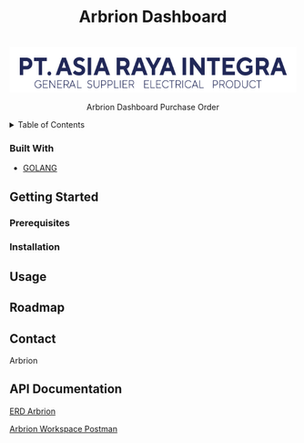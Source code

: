 <h1 align="center">Arbrion Dashboard</h1>
<a name="readme-top"></a>

<!-- PROJECT LOGO -->
<br />
<div align="center">
    <img src="images/logo.png" alt="Logo" width="580" height="80">
  </a>

  <p align="center">
    Arbrion Dashboard Purchase Order
  </p>
</div>

<!-- TABLE OF CONTENTS -->
<details>
  <summary>Table of Contents</summary>
  <ol>
    <li>
      <a href="#about-the-project">About The Project</a>
      <ul>
        <li><a href="#built-with">Built With</a></li>
      </ul>
    </li>
    <li>
      <a href="#getting-started">Getting Started</a>
      <ul>
        <li><a href="#prerequisites">Prerequisites</a></li>
        <li><a href="#installation">Installation</a></li>
      </ul>
    </li>
    <li><a href="#usage">Usage</a></li>
    <li><a href="#roadmap">Roadmap</a></li>
    <li><a href="#contact">Contact</a></li>
    
  </ol>
</details>

### Built With

- [GOLANG]

## Getting Started

### Prerequisites

### Installation

## Usage

<!-- ROADMAP -->

## Roadmap

## Contact

Arbrion

[GOLANG]: https://w7.pngwing.com/pngs/566/160/png-transparent-golang-hd-logo.png

## API Documentation

[ERD Arbrion](https://dbdiagram.io/d/64f4613402bd1c4a5edf7d61)

[Arbrion Workspace Postman](https://documenter.getpostman.com/view/18476954/2s9Y5bR2Dz)
